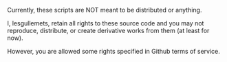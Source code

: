Currently, these scripts are NOT meant to be distributed or anything.

I, lesgullemets, retain all rights to these source code and you
may not reproduce, distribute, or create derivative works from them (at least for now).

However, you are allowed some rights specified in Github terms of service.
